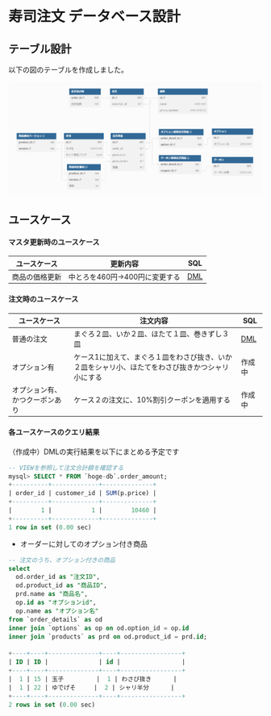 # 寿司注文 データベース設計

## テーブル設計

以下の図のテーブルを作成しました。

![ER図](https://github.com/kmishima16/praha/blob/image2/db_modeling_1/image/%E6%A6%82%E7%95%A5ER%E5%9B%B3.png)

## ユースケース

#### マスタ更新時のユースケース

| ユースケース  | 更新内容       | SQL                                  |
| ------- | ---------- | --------------------------------------- |
| 商品の価格更新 | 中とろを460円→400円に変更する | [DML](https://github.com/kmishima16/praha/blob/feature/db_modeling_1/docker-mysql/script/03DML_usecase1.sql)

#### 注文時のユースケース

| ユースケース          | 注文内容                                              | SQL                  |
| --------------- | ------------------------------------------------- | -------------------------- |
| 普通の注文           | まぐろ２皿、いか２皿、ほたて１皿、巻きずし３皿                           | [DML](https://github.com/kmishima16/praha/blob/feature/db_modeling_1/docker-mysql/script/04DML_usecase2.sql)        |
| オプション有          | ケース1に加えて、まぐろ１皿をわさび抜き、いか２皿をシャリ小、ほたてをわさび抜きかつシャリ小にする | 作成中 |
| オプション有、かつクーポンあり | ケース２の注文に、10%割引クーポンを適用する                           | 作成中  |

#### 各ユースケースのクエリ結果

（作成中）DMLの実行結果を以下にまとめる予定です  

```sql
-- VIEWを参照して注文合計額を確認する
mysql> SELECT * FROM `hoge-db`.order_amount;
+----------+-------------+--------------+
| order_id | customer_id | SUM(p.price) |
+----------+-------------+--------------+
|        1 |           1 |        10460 |
+----------+-------------+--------------+
1 row in set (0.00 sec)
```

- オーダーに対してのオプション付き商品

```sql
-- 注文のうち、オプション付きの商品
select 
  od.order_id as "注文ID",
  od.product_id as "商品ID",
  prd.name as "商品名",
  op.id as "オプションid",
  op.name as "オプション名"
from `order_details` as od
inner join `options` as op on od.option_id = op.id
inner join `products` as prd on od.product_id = prd.id;

+----+----+--------------+----+-----------------+
| ID | ID |              | id |                 |
+----+----+--------------+----+-----------------+
|  1 | 15 | 玉子         |  1 | わさび抜き      |
|  1 | 22 | ゆでげそ     |  2 | シャリ半分      |
+----+----+--------------+----+-----------------+
2 rows in set (0.00 sec)
```
